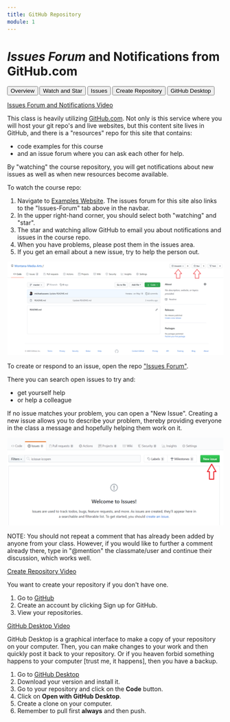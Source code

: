 ```yaml
---
title: GitHub Repository
module: 1
---
```



# _Issues Forum_ and Notifications from GitHub.com

<div class="tab">
  <button class="tablinks active" onclick="openTab(event, 'Overview')">Overview</button>
  <button class="tablinks" onclick="openTab(event, 'Watch')">Watch and Star</button>
  <button class="tablinks" onclick="openTab(event, 'Issues')">Issues</button>
  <button class="tablinks" onclick="openTab(event, 'Create')">Create Repository</button>
  <button class="tablinks" onclick="openTab(event, 'GitHub')">GitHub Desktop</button>
</div>

<div id="Overview" class="tabcontent" style="display:block">

<p><a href="//www.youtube.com/embed/jmwObsKJ3A4" data-lity>Issues Forum and Notifications Video</a></p>

<p>This class is heavily utilizing <a href="https://github.com" target="_new">GitHub.com</a>. Not only is this service where you will host your git repo's and live websites, but this content site lives in GitHub, and there is a "resources" repo for this site that contains:</p>
<ul>
<li>code examples for this course</li>
<li>and an issue forum where you can ask each other for help.</li>
</ul>

</div>


<div id="Watch" class="tabcontent">

<p>By "watching" the course repository, you will get notifications about new issues as well as when new resources become available.</p>

<p>To watch the course repo:</p>
<ol>
    <li>Navigate to <a href="https://github.com/Montana-Media-Arts/120_CreativeCoding1-Spring2021-Samples/" target="_new">Examples Website</a>. The issues forum for this site also links to the "Issues-Forum" tab above in the navbar.</li>
    <li>In the upper right-hand corner, you should select both "watching" and "star".</li>
    <li>The star and watching allow GitHub to email you about notifications and issues in the course repo.</li>
    <li>When you have problems, please post them in the issues area.</li>
    <li>If you get an email about a new issue, try to help the person out.</li>
</ol>

<p><img src="../imgs/watch_star_CC.png" alt="Follow and Star Repositories on GitHub.com" /></p>

</div>

<div id="Issues" class="tabcontent">
<P>To create or respond to an issue, open the repo <a href="https://github.com/Montana-Media-Arts/120_CreativeCoding1-Spring2021-Samples/issues" target="_new">"Issues Forum"</a>.</p>

<p>There you can search open issues to try and:</p>
<ul>
<li>get yourself help</li>
<li>or help a colleague</li>
</ul>

<p>If no issue matches your problem, you can open a "New Issue". Creating a new issue allows you to describe your problem, thereby providing everyone in the class a message and hopefully helping them work on it.</p>

<p><img src="../imgs/new_issue_CC.png" alt="New Issue button" /></p>

<p>NOTE: You should not repeat a comment that has already been added by anyone from your class. However, if you would like to further a comment already there, type in "@mention" the classmate/user and continue their discussion, which works well.</p>

</div>

<div id="Create" class="tabcontent">

<p><a href="//www.youtube.com/embed/FV4j1YkNSlo" data-lity>Create Repository Video</a></p>

<p>You want to create your repository if you don't have one. </p>
<ol>
<li>Go to <a href="https://github.com" target="_new">GitHub</a></li>
<li>Create an account by clicking Sign up for GitHub.</li>
<li>View your repositories.</li>
</ol>
</div>

<div id="GitHub" class="tabcontent">

<p><a href="//www.youtube.com/embed/L0TKgJRdY0s" data-lity>GitHub Desktop Video</a></p>

<p>GitHub Desktop is a graphical interface to make a copy of your repository on your computer.  Then, you can make changes to your work and then quickly post it back to your repository.  Or if you heaven forbid something happens to your computer [trust me, it happens], then you have a backup.</p>

<ol>
<li>Go to <a href="https://desktop.github.com/" target="_new">GitHub Desktop</a></li>
<li>Download your version and install it.</li>
<li>Go to your repository and click on the <b>Code</b> button.</li>
<li>Click on <b>Open with GitHub Desktop</b>.</li>
<li>Create a clone on your computer.</li>
<li>Remember to pull first <b>always</b> and then push.</li>
</ol>
</div>